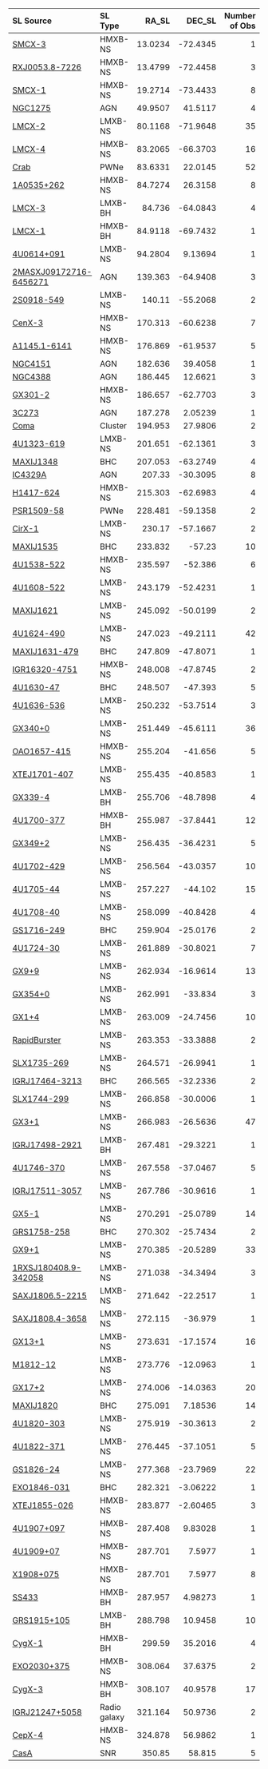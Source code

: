 | SL Source                                                                            | SL Type      |    RA_SL |    DEC_SL |   Number of Obs |
|:-------------------------------------------------------------------------------------|:-------------|---------:|----------:|----------------:|
| [SMCX-3](SMCX-3/SMCX-3_summary.html)                                                 | HMXB-NS      |  13.0234 | -72.4345  |               1 |
| [RXJ0053.8-7226](RXJ0053.8-7226/RXJ0053.8-7226_summary.html)                         | HMXB-NS      |  13.4799 | -72.4458  |               3 |
| [SMCX-1](SMCX-1/SMCX-1_summary.html)                                                 | HMXB-NS      |  19.2714 | -73.4433  |               8 |
| [NGC1275](NGC1275/NGC1275_summary.html)                                              | AGN          |  49.9507 |  41.5117  |               4 |
| [LMCX-2](LMCX-2/LMCX-2_summary.html)                                                 | LMXB-NS      |  80.1168 | -71.9648  |              35 |
| [LMCX-4](LMCX-4/LMCX-4_summary.html)                                                 | HMXB-NS      |  83.2065 | -66.3703  |              16 |
| [Crab](Crab/Crab_summary.html)                                                       | PWNe         |  83.6331 |  22.0145  |              52 |
| [1A0535+262](1A0535+262/1A0535+262_summary.html)                                     | HMXB-NS      |  84.7274 |  26.3158  |               8 |
| [LMCX-3](LMCX-3/LMCX-3_summary.html)                                                 | LMXB-BH      |  84.736  | -64.0843  |               4 |
| [LMCX-1](LMCX-1/LMCX-1_summary.html)                                                 | HMXB-BH      |  84.9118 | -69.7432  |               1 |
| [4U0614+091](4U0614+091/4U0614+091_summary.html)                                     | LMXB-NS      |  94.2804 |   9.13694 |               1 |
| [2MASXJ09172716-6456271](2MASXJ09172716-6456271/2MASXJ09172716-6456271_summary.html) | AGN          | 139.363  | -64.9408  |               3 |
| [2S0918-549](2S0918-549/2S0918-549_summary.html)                                     | LMXB-NS      | 140.11   | -55.2068  |               2 |
| [CenX-3](CenX-3/CenX-3_summary.html)                                                 | HMXB-NS      | 170.313  | -60.6238  |               7 |
| [A1145.1-6141](A1145.1-6141/A1145.1-6141_summary.html)                               | HMXB-NS      | 176.869  | -61.9537  |               5 |
| [NGC4151](NGC4151/NGC4151_summary.html)                                              | AGN          | 182.636  |  39.4058  |               1 |
| [NGC4388](NGC4388/NGC4388_summary.html)                                              | AGN          | 186.445  |  12.6621  |               3 |
| [GX301-2](GX301-2/GX301-2_summary.html)                                              | HMXB-NS      | 186.657  | -62.7703  |               3 |
| [3C273](3C273/3C273_summary.html)                                                    | AGN          | 187.278  |   2.05239 |               1 |
| [Coma](Coma/Coma_summary.html)                                                       | Cluster      | 194.953  |  27.9806  |               2 |
| [4U1323-619](4U1323-619/4U1323-619_summary.html)                                     | LMXB-NS      | 201.651  | -62.1361  |               3 |
| [MAXIJ1348](MAXIJ1348/MAXIJ1348_summary.html)                                        | BHC          | 207.053  | -63.2749  |               4 |
| [IC4329A](IC4329A/IC4329A_summary.html)                                              | AGN          | 207.33   | -30.3095  |               8 |
| [H1417-624](H1417-624/H1417-624_summary.html)                                        | HMXB-NS      | 215.303  | -62.6983  |               4 |
| [PSR1509-58](PSR1509-58/PSR1509-58_summary.html)                                     | PWNe         | 228.481  | -59.1358  |               2 |
| [CirX-1](CirX-1/CirX-1_summary.html)                                                 | LMXB-NS      | 230.17   | -57.1667  |               2 |
| [MAXIJ1535](MAXIJ1535/MAXIJ1535_summary.html)                                        | BHC          | 233.832  | -57.23    |              10 |
| [4U1538-522](4U1538-522/4U1538-522_summary.html)                                     | HMXB-NS      | 235.597  | -52.386   |               6 |
| [4U1608-522](4U1608-522/4U1608-522_summary.html)                                     | LMXB-NS      | 243.179  | -52.4231  |               1 |
| [MAXIJ1621](MAXIJ1621/MAXIJ1621_summary.html)                                        | LMXB-NS      | 245.092  | -50.0199  |               2 |
| [4U1624-490](4U1624-490/4U1624-490_summary.html)                                     | LMXB-NS      | 247.023  | -49.2111  |              42 |
| [MAXIJ1631-479](MAXIJ1631-479/MAXIJ1631-479_summary.html)                            | BHC          | 247.809  | -47.8071  |               1 |
| [IGR16320-4751](IGR16320-4751/IGR16320-4751_summary.html)                            | HMXB-NS      | 248.008  | -47.8745  |               2 |
| [4U1630-47](4U1630-47/4U1630-47_summary.html)                                        | BHC          | 248.507  | -47.393   |               5 |
| [4U1636-536](4U1636-536/4U1636-536_summary.html)                                     | LMXB-NS      | 250.232  | -53.7514  |               3 |
| [GX340+0](GX340+0/GX340+0_summary.html)                                              | LMXB-NS      | 251.449  | -45.6111  |              36 |
| [OAO1657-415](OAO1657-415/OAO1657-415_summary.html)                                  | HMXB-NS      | 255.204  | -41.656   |               5 |
| [XTEJ1701-407](XTEJ1701-407/XTEJ1701-407_summary.html)                               | LMXB-NS      | 255.435  | -40.8583  |               1 |
| [GX339-4](GX339-4/GX339-4_summary.html)                                              | LMXB-BH      | 255.706  | -48.7898  |               4 |
| [4U1700-377](4U1700-377/4U1700-377_summary.html)                                     | HMXB-BH      | 255.987  | -37.8441  |              12 |
| [GX349+2](GX349+2/GX349+2_summary.html)                                              | LMXB-NS      | 256.435  | -36.4231  |               5 |
| [4U1702-429](4U1702-429/4U1702-429_summary.html)                                     | LMXB-NS      | 256.564  | -43.0357  |              10 |
| [4U1705-44](4U1705-44/4U1705-44_summary.html)                                        | LMXB-NS      | 257.227  | -44.102   |              15 |
| [4U1708-40](4U1708-40/4U1708-40_summary.html)                                        | LMXB-NS      | 258.099  | -40.8428  |               4 |
| [GS1716-249](GS1716-249/GS1716-249_summary.html)                                     | BHC          | 259.904  | -25.0176  |               2 |
| [4U1724-30](4U1724-30/4U1724-30_summary.html)                                        | LMXB-NS      | 261.889  | -30.8021  |               7 |
| [GX9+9](GX9+9/GX9+9_summary.html)                                                    | LMXB-NS      | 262.934  | -16.9614  |              13 |
| [GX354+0](GX354+0/GX354+0_summary.html)                                              | LMXB-NS      | 262.991  | -33.834   |               3 |
| [GX1+4](GX1+4/GX1+4_summary.html)                                                    | LMXB-NS      | 263.009  | -24.7456  |              10 |
| [RapidBurster](RapidBurster/RapidBurster_summary.html)                               | LMXB-NS      | 263.353  | -33.3888  |               2 |
| [SLX1735-269](SLX1735-269/SLX1735-269_summary.html)                                  | LMXB-NS      | 264.571  | -26.9941  |               1 |
| [IGRJ17464-3213](IGRJ17464-3213/IGRJ17464-3213_summary.html)                         | BHC          | 266.565  | -32.2336  |               2 |
| [SLX1744-299](SLX1744-299/SLX1744-299_summary.html)                                  | LMXB-NS      | 266.858  | -30.0006  |               1 |
| [GX3+1](GX3+1/GX3+1_summary.html)                                                    | LMXB-NS      | 266.983  | -26.5636  |              47 |
| [IGRJ17498-2921](IGRJ17498-2921/IGRJ17498-2921_summary.html)                         | LMXB-BH      | 267.481  | -29.3221  |               1 |
| [4U1746-370](4U1746-370/4U1746-370_summary.html)                                     | LMXB-NS      | 267.558  | -37.0467  |               5 |
| [IGRJ17511-3057](IGRJ17511-3057/IGRJ17511-3057_summary.html)                         | LMXB-NS      | 267.786  | -30.9616  |               1 |
| [GX5-1](GX5-1/GX5-1_summary.html)                                                    | LMXB-NS      | 270.291  | -25.0789  |              14 |
| [GRS1758-258](GRS1758-258/GRS1758-258_summary.html)                                  | BHC          | 270.302  | -25.7434  |               2 |
| [GX9+1](GX9+1/GX9+1_summary.html)                                                    | LMXB-NS      | 270.385  | -20.5289  |              33 |
| [1RXSJ180408.9-342058](1RXSJ180408.9-342058/1RXSJ180408.9-342058_summary.html)       | LMXB-NS      | 271.038  | -34.3494  |               3 |
| [SAXJ1806.5-2215](SAXJ1806.5-2215/SAXJ1806.5-2215_summary.html)                      | LMXB-NS      | 271.642  | -22.2517  |               1 |
| [SAXJ1808.4-3658](SAXJ1808.4-3658/SAXJ1808.4-3658_summary.html)                      | LMXB-NS      | 272.115  | -36.979   |               1 |
| [GX13+1](GX13+1/GX13+1_summary.html)                                                 | LMXB-NS      | 273.631  | -17.1574  |              16 |
| [M1812-12](M1812-12/M1812-12_summary.html)                                           | LMXB-NS      | 273.776  | -12.0963  |               1 |
| [GX17+2](GX17+2/GX17+2_summary.html)                                                 | LMXB-NS      | 274.006  | -14.0363  |              20 |
| [MAXIJ1820](MAXIJ1820/MAXIJ1820_summary.html)                                        | BHC          | 275.091  |   7.18536 |              14 |
| [4U1820-303](4U1820-303/4U1820-303_summary.html)                                     | LMXB-NS      | 275.919  | -30.3613  |               2 |
| [4U1822-371](4U1822-371/4U1822-371_summary.html)                                     | LMXB-NS      | 276.445  | -37.1051  |               5 |
| [GS1826-24](GS1826-24/GS1826-24_summary.html)                                        | LMXB-NS      | 277.368  | -23.7969  |              22 |
| [EXO1846-031](EXO1846-031/EXO1846-031_summary.html)                                  | BHC          | 282.321  |  -3.06222 |               1 |
| [XTEJ1855-026](XTEJ1855-026/XTEJ1855-026_summary.html)                               | HMXB-NS      | 283.877  |  -2.60465 |               3 |
| [4U1907+097](4U1907+097/4U1907+097_summary.html)                                     | HMXB-NS      | 287.408  |   9.83028 |               1 |
| [4U1909+07](4U1909+07/4U1909+07_summary.html)                                        | HMXB-NS      | 287.701  |   7.5977  |               1 |
| [X1908+075](X1908+075/X1908+075_summary.html)                                        | HMXB-NS      | 287.701  |   7.5977  |               8 |
| [SS433](SS433/SS433_summary.html)                                                    | HMXB-BH      | 287.957  |   4.98273 |               1 |
| [GRS1915+105](GRS1915+105/GRS1915+105_summary.html)                                  | LMXB-BH      | 288.798  |  10.9458  |              10 |
| [CygX-1](CygX-1/CygX-1_summary.html)                                                 | HMXB-BH      | 299.59   |  35.2016  |               4 |
| [EXO2030+375](EXO2030+375/EXO2030+375_summary.html)                                  | HMXB-NS      | 308.064  |  37.6375  |               2 |
| [CygX-3](CygX-3/CygX-3_summary.html)                                                 | HMXB-BH      | 308.107  |  40.9578  |              17 |
| [IGRJ21247+5058](IGRJ21247+5058/IGRJ21247+5058_summary.html)                         | Radio galaxy | 321.164  |  50.9736  |               2 |
| [CepX-4](CepX-4/CepX-4_summary.html)                                                 | HMXB-NS      | 324.878  |  56.9862  |               1 |
| [CasA](CasA/CasA_summary.html)                                                       | SNR          | 350.85   |  58.815   |               5 |